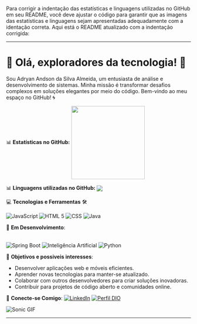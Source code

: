 Para corrigir a indentação das estatísticas e linguagens utilizadas no GitHub em seu README, você deve ajustar o código para garantir que as imagens das estatísticas e linguagens sejam apresentadas adequadamente com a identação correta. Aqui está o README atualizado com a indentação corrigida:

---

# 🌟 Olá, exploradores da tecnologia! 🌟

Sou Adryan Andson da Silva Almeida, um entusiasta de análise e desenvolvimento de sistemas. Minha missão é transformar desafios complexos em soluções elegantes por meio do código. Bem-vindo ao meu espaço no GitHub! 🌀

📊 **Estatísticas no GitHub:**
<a href="https://github.com/AdryanAndson">
  <img height=200 align="center" src="https://github-readme-stats.vercel.app/api?username=AdryanAndson&locale=pt-br&show_icons=true&include_all_commits=true&count_private=true&rank_icon=github&bg_color=0,00C8C8,0000FF&title_color=FFFFFF&text_color=FFFFFF&icon_color=FFFFFF" />
</a>

📊 **Linguagens utilizadas no GitHub:**
<a href="https://github.com/AdryanAndson">
  <img align="center" src="https://github-readme-stats-git-masterrstaa-rickstaa.vercel.app/api/top-langs/?username=AdryanAndson&bg_color=000&border_color=30A3DC&title_color=E94D5F&text_color=FFF" />
</a>

💻 **Tecnologias e Ferramentas** 🛠️
<div style="display: inline_block">
<img align="center" alt="JavaScript" src="https://img.shields.io/badge/JavaScript-323330?style=for-the-badge&logo=javascript&logoColor=F7DF1E" />
<img align="center" alt="HTML 5" src="https://img.shields.io/badge/HTML5-E34F26?style=for-the-badge&logo=html5&logoColor=white" />
<img align="center" alt="CSS" src="https://img.shields.io/badge/CSS3-1572B6?style=for-the-badge&logo=css3&logoColor=white" />
<img align="center" alt="Java" src="https://img.shields.io/badge/Java-ED8B00?style=for-the-badge&logo=java&logoColor=white" />
</div>

🌱 **Em Desenvolvimento**:
<div style="display: inline_block"><br/>
<img align="center" alt="Spring Boot" src="https://img.shields.io/badge/Spring%20Boot-6DB33F?style=for-the-badge&logo=spring&logoColor=white" />
<img align="center" alt="Inteligência Artificial" src="https://img.shields.io/badge/Intelig%C3%AAncia%20Artificial-FF9900?style=for-the-badge&logoColor=white" />
<img align="center" alt="Python" src="https://img.shields.io/badge/python-3670A0?style=for-the-badge&logo=python&logoColor=ffdd54" />

</div>

🌟 **Objetivos e possiveis interesses**:
- Desenvolver aplicações web e móveis eficientes.
- Aprender novas tecnologias para manter-se atualizado.
- Colaborar com outros desenvolvedores para criar soluções inovadoras.
- Contribuir para projetos de código aberto e comunidades online.

📲 **Conecte-se Comigo**:
[![LinkedIn](https://img.shields.io/badge/linkedin-%230077B5.svg?style=for-the-badge&logo=linkedin&logoColor=white)](https://www.linkedin.com/in/adryan-andson/)
[![Perfil DIO](https://img.shields.io/badge/-Meu%20Perfil%20na%20DIO-30A3DC?style=for-the-badge)](https://www.dio.me/users/andsonadryan180)

![Sonic GIF](https://pa1.narvii.com/6482/20ce4bac5238275a226c821c03e841c0a772a44a_hq.gif) 

---
